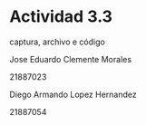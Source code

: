 # Actividad 3.3
captura, archivo e código

Jose Eduardo Clemente Morales

21887023

Diego Armando Lopez Hernandez

21887054
